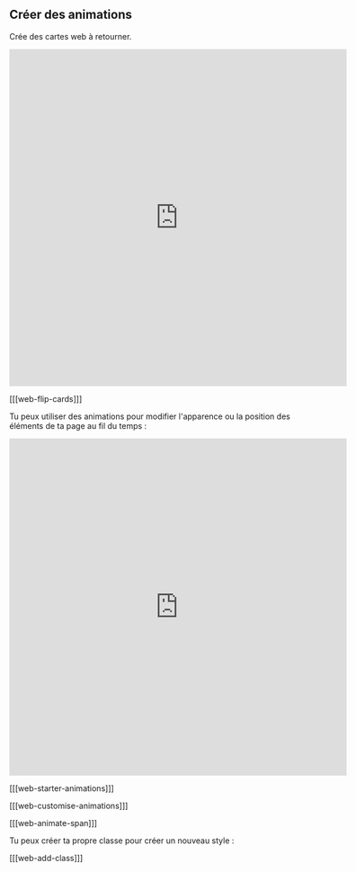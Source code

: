 ## Créer des animations

Crée des cartes web à retourner.

<iframe src="https://editor.raspberrypi.org/en/embed/viewer/gswd-example-3" width="600" height="600" frameborder="0" marginwidth="0" marginheight="0" allowfullscreen> </iframe>

[[[web-flip-cards]]]

Tu peux utiliser des animations pour modifier l'apparence ou la position des éléments de ta page au fil du temps :

<iframe src="https://editor.raspberrypi.org/en/embed/viewer/gswd-example-4" width="600" height="600" frameborder="0" marginwidth="0" marginheight="0" allowfullscreen> </iframe>

[[[web-starter-animations]]]

[[[web-customise-animations]]]

[[[web-animate-span]]]

Tu peux créer ta propre classe pour créer un nouveau style :

[[[web-add-class]]]
